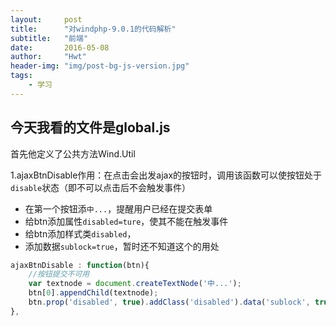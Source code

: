 ```yaml
---
layout:     post
title:      "对windphp-9.0.1的代码解析"
subtitle:   "前端"
date:       2016-05-08
author:     "Hwt"
header-img: "img/post-bg-js-version.jpg"
tags:
    - 学习
---
```


## 今天我看的文件是global.js

首先他定义了公共方法Wind.Util

1.ajaxBtnDisable作用：在点击会出发ajax的按钮时，调用该函数可以使按钮处于`disable`状态（即不可以点击后不会触发事件）

* 在第一个按钮添`中...`，提醒用户已经在提交表单
* 给btn添加属性`disabled=ture`，使其不能在触发事件
* 给btn添加样式类`disabled`，
* 添加数据`sublock=true`，暂时还不知道这个的用处

```javascript
ajaxBtnDisable : function(btn){
	//按钮提交不可用
	var textnode = document.createTextNode('中...');
	btn[0].appendChild(textnode);
	btn.prop('disabled', true).addClass('disabled').data('sublock', true);
},
```



